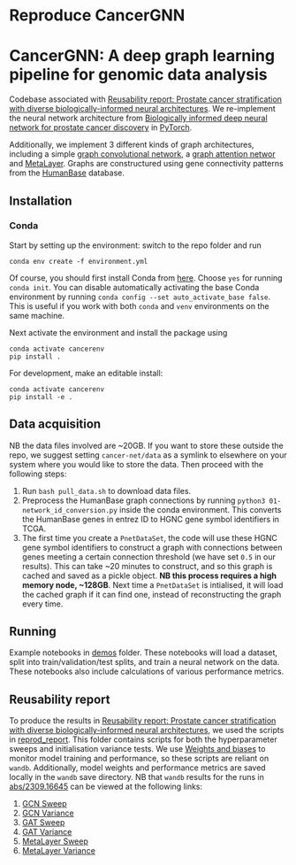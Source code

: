 # Reproduce CancerGNN
# CancerGNN: A deep graph learning pipeline for genomic data analysis

Codebase associated with [Reusability report: Prostate cancer stratification with diverse biologically-informed neural architectures](https://arxiv.org/abs/2309.16645). We re-implement the neural network architecture from [Biologically informed deep neural network for prostate cancer discovery](https://www.nature.com/articles/s41586-021-03922-4) in [PyTorch](https://pytorch.org/).

Additionally, we implement 3 different kinds of graph architectures, including a simple [graph convolutional network](https://arxiv.org/abs/2007.02133), a [graph attention networ]([https://arxiv.org/abs/1710.10903) and [MetaLayer](https://arxiv.org/abs/1806.01261). Graphs are constructured using gene connectivity patterns from the [HumanBase](https://hb.flatironinstitute.org/) database.


## Installation

### Conda
Start by setting up the environment: switch to the repo folder and run

``` conda env create -f environment.yml ```

Of course, you should first install Conda from [here](https://docs.conda.io/en/latest/miniconda.html).
Choose `yes` for running `conda init`. You can disable automatically activating the
base Conda environment by running `conda config --set auto_activate_base false`. This is
useful if you work with both `conda` and `venv` environments on the same machine.

Next activate the environment and install the package using

``` 
conda activate cancerenv
pip install .
```

For development, make an editable install:

``` 
conda activate cancerenv
pip install -e .
```


## Data acquisition
NB the data files involved are ~20GB. If you want to store these outside the repo, we suggest setting `cancer-net/data` as a symlink to elsewhere on your system where you would like to store the data. Then proceed with the following steps:
1. Run `bash pull_data.sh` to download data files.
2. Preprocess the HumanBase graph connections by running `python3 01-network_id_conversion.py` inside the conda environment. This converts the HumanBase genes in entrez ID to HGNC gene symbol identifiers in TCGA. 
3. The first time you create a `PnetDataSet`, the code will use these HGNC gene symbol identifiers to construct a graph with connections between genes meeting a certain connection threshold (we have set `0.5` in our results). This can take ~20 minutes to construct, and so this graph is cached and saved as a pickle object. **NB this process requires a high memory node, ~128GB**. Next time a `PnetDataSet` is intialised, it will load the cached graph if it can find one, instead of reconstructing the graph every time.


## Running

Example notebooks in [demos](demos/) folder. These notebooks will load a dataset, split into train/validation/test splits, and train a neural network on the data. These notebooks also include calculations of various performance metrics.

## Reusability report
To produce the results in [Reusability report: Prostate cancer stratification with diverse biologically-informed neural architectures](https://arxiv.org/abs/2309.16645), we used the scripts in [reprod_report](reprod_report/). This folder contains scripts for both the hyperparameter sweeps and initialisation variance tests. We use [Weights and biases](https://wandb.ai/) to monitor model training and performance, so these scripts are reliant on `wandb`. Additionally, model weights and performance metrics are saved locally in the `wandb` save directory. NB that `wandb` results for the runs in [abs/2309.16645](https://arxiv.org/abs/2309.16645) can be viewed at the following links:
1. [GCN Sweep](https://wandb.ai/cancer-net/hyperparam_sweeps_May/sweeps/u6dqzdbo)
2. [GCN Variance](https://wandb.ai/cancer-net/init_variance_June/sweeps/wah6adqh)
3. [GAT Sweep](https://wandb.ai/cancer-net/hyperparam_sweeps_May/sweeps/6zwbz942)
4. [GAT Variance](https://wandb.ai/cancer-net/init_variance_June/sweeps/2nfi7med)
5. [MetaLayer Sweep](https://wandb.ai/cancer-net/hyperparam_sweeps_May/sweeps/i6236e2e)
6. [MetaLayer Variance](https://wandb.ai/cancer-net/init_variance_June/sweeps/vvbn5aco)
